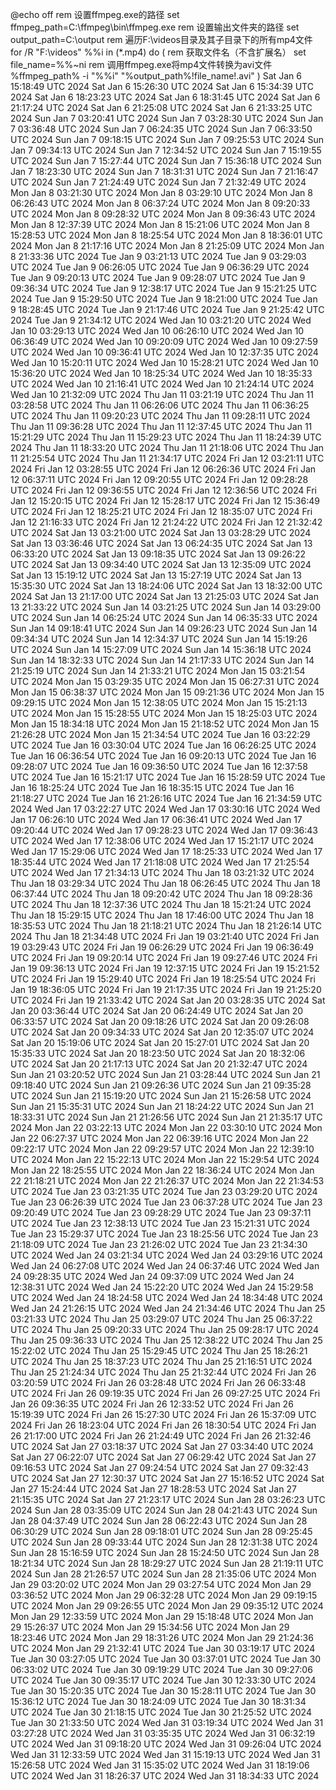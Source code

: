 @echo off
rem 设置ffmpeg.exe的路径
set ffmpeg_path=C:\ffmpeg\bin\ffmpeg.exe
rem 设置输出文件夹的路径
set output_path=C:\output
rem 遍历F:\videos目录及其子目录下的所有mp4文件
for /R "F:\videos" %%i in (*.mp4) do (
    rem 获取文件名（不含扩展名）
    set file_name=%%~ni
    rem 调用ffmpeg.exe将mp4文件转换为avi文件
    %ffmpeg_path% -i "%%i" "%output_path%\!file_name!.avi"
)
Sat Jan  6 15:18:49 UTC 2024
Sat Jan  6 15:26:30 UTC 2024
Sat Jan  6 15:34:39 UTC 2024
Sat Jan  6 18:23:23 UTC 2024
Sat Jan  6 18:31:45 UTC 2024
Sat Jan  6 21:17:24 UTC 2024
Sat Jan  6 21:25:08 UTC 2024
Sat Jan  6 21:33:25 UTC 2024
Sun Jan  7 03:20:41 UTC 2024
Sun Jan  7 03:28:30 UTC 2024
Sun Jan  7 03:36:48 UTC 2024
Sun Jan  7 06:24:35 UTC 2024
Sun Jan  7 06:33:50 UTC 2024
Sun Jan  7 09:18:15 UTC 2024
Sun Jan  7 09:25:53 UTC 2024
Sun Jan  7 09:34:13 UTC 2024
Sun Jan  7 12:34:52 UTC 2024
Sun Jan  7 15:19:55 UTC 2024
Sun Jan  7 15:27:44 UTC 2024
Sun Jan  7 15:36:18 UTC 2024
Sun Jan  7 18:23:30 UTC 2024
Sun Jan  7 18:31:31 UTC 2024
Sun Jan  7 21:16:47 UTC 2024
Sun Jan  7 21:24:49 UTC 2024
Sun Jan  7 21:32:49 UTC 2024
Mon Jan  8 03:21:30 UTC 2024
Mon Jan  8 03:29:10 UTC 2024
Mon Jan  8 06:26:43 UTC 2024
Mon Jan  8 06:37:24 UTC 2024
Mon Jan  8 09:20:33 UTC 2024
Mon Jan  8 09:28:32 UTC 2024
Mon Jan  8 09:36:43 UTC 2024
Mon Jan  8 12:37:39 UTC 2024
Mon Jan  8 15:21:06 UTC 2024
Mon Jan  8 15:28:53 UTC 2024
Mon Jan  8 18:25:54 UTC 2024
Mon Jan  8 18:36:01 UTC 2024
Mon Jan  8 21:17:16 UTC 2024
Mon Jan  8 21:25:09 UTC 2024
Mon Jan  8 21:33:36 UTC 2024
Tue Jan  9 03:21:13 UTC 2024
Tue Jan  9 03:29:03 UTC 2024
Tue Jan  9 06:26:05 UTC 2024
Tue Jan  9 06:36:29 UTC 2024
Tue Jan  9 09:20:13 UTC 2024
Tue Jan  9 09:28:07 UTC 2024
Tue Jan  9 09:36:34 UTC 2024
Tue Jan  9 12:38:17 UTC 2024
Tue Jan  9 15:21:25 UTC 2024
Tue Jan  9 15:29:50 UTC 2024
Tue Jan  9 18:21:00 UTC 2024
Tue Jan  9 18:28:45 UTC 2024
Tue Jan  9 21:17:46 UTC 2024
Tue Jan  9 21:25:42 UTC 2024
Tue Jan  9 21:34:12 UTC 2024
Wed Jan 10 03:21:20 UTC 2024
Wed Jan 10 03:29:13 UTC 2024
Wed Jan 10 06:26:10 UTC 2024
Wed Jan 10 06:36:49 UTC 2024
Wed Jan 10 09:20:09 UTC 2024
Wed Jan 10 09:27:59 UTC 2024
Wed Jan 10 09:36:41 UTC 2024
Wed Jan 10 12:37:35 UTC 2024
Wed Jan 10 15:20:11 UTC 2024
Wed Jan 10 15:28:21 UTC 2024
Wed Jan 10 15:36:20 UTC 2024
Wed Jan 10 18:25:34 UTC 2024
Wed Jan 10 18:35:33 UTC 2024
Wed Jan 10 21:16:41 UTC 2024
Wed Jan 10 21:24:14 UTC 2024
Wed Jan 10 21:32:09 UTC 2024
Thu Jan 11 03:21:19 UTC 2024
Thu Jan 11 03:28:58 UTC 2024
Thu Jan 11 06:26:06 UTC 2024
Thu Jan 11 06:36:25 UTC 2024
Thu Jan 11 09:20:23 UTC 2024
Thu Jan 11 09:28:11 UTC 2024
Thu Jan 11 09:36:28 UTC 2024
Thu Jan 11 12:37:45 UTC 2024
Thu Jan 11 15:21:29 UTC 2024
Thu Jan 11 15:29:23 UTC 2024
Thu Jan 11 18:24:39 UTC 2024
Thu Jan 11 18:33:20 UTC 2024
Thu Jan 11 21:18:06 UTC 2024
Thu Jan 11 21:25:54 UTC 2024
Thu Jan 11 21:34:17 UTC 2024
Fri Jan 12 03:21:11 UTC 2024
Fri Jan 12 03:28:55 UTC 2024
Fri Jan 12 06:26:36 UTC 2024
Fri Jan 12 06:37:11 UTC 2024
Fri Jan 12 09:20:55 UTC 2024
Fri Jan 12 09:28:28 UTC 2024
Fri Jan 12 09:36:55 UTC 2024
Fri Jan 12 12:36:56 UTC 2024
Fri Jan 12 15:20:15 UTC 2024
Fri Jan 12 15:28:17 UTC 2024
Fri Jan 12 15:36:49 UTC 2024
Fri Jan 12 18:25:21 UTC 2024
Fri Jan 12 18:35:07 UTC 2024
Fri Jan 12 21:16:33 UTC 2024
Fri Jan 12 21:24:22 UTC 2024
Fri Jan 12 21:32:42 UTC 2024
Sat Jan 13 03:21:00 UTC 2024
Sat Jan 13 03:28:29 UTC 2024
Sat Jan 13 03:36:46 UTC 2024
Sat Jan 13 06:24:35 UTC 2024
Sat Jan 13 06:33:20 UTC 2024
Sat Jan 13 09:18:35 UTC 2024
Sat Jan 13 09:26:22 UTC 2024
Sat Jan 13 09:34:40 UTC 2024
Sat Jan 13 12:35:09 UTC 2024
Sat Jan 13 15:19:12 UTC 2024
Sat Jan 13 15:27:19 UTC 2024
Sat Jan 13 15:35:30 UTC 2024
Sat Jan 13 18:24:06 UTC 2024
Sat Jan 13 18:32:00 UTC 2024
Sat Jan 13 21:17:00 UTC 2024
Sat Jan 13 21:25:03 UTC 2024
Sat Jan 13 21:33:22 UTC 2024
Sun Jan 14 03:21:25 UTC 2024
Sun Jan 14 03:29:00 UTC 2024
Sun Jan 14 06:25:24 UTC 2024
Sun Jan 14 06:35:33 UTC 2024
Sun Jan 14 09:18:41 UTC 2024
Sun Jan 14 09:26:23 UTC 2024
Sun Jan 14 09:34:34 UTC 2024
Sun Jan 14 12:34:37 UTC 2024
Sun Jan 14 15:19:26 UTC 2024
Sun Jan 14 15:27:09 UTC 2024
Sun Jan 14 15:36:18 UTC 2024
Sun Jan 14 18:32:33 UTC 2024
Sun Jan 14 21:17:33 UTC 2024
Sun Jan 14 21:25:19 UTC 2024
Sun Jan 14 21:33:21 UTC 2024
Mon Jan 15 03:21:54 UTC 2024
Mon Jan 15 03:29:35 UTC 2024
Mon Jan 15 06:27:31 UTC 2024
Mon Jan 15 06:38:37 UTC 2024
Mon Jan 15 09:21:36 UTC 2024
Mon Jan 15 09:29:15 UTC 2024
Mon Jan 15 12:38:05 UTC 2024
Mon Jan 15 15:21:13 UTC 2024
Mon Jan 15 15:28:55 UTC 2024
Mon Jan 15 18:25:03 UTC 2024
Mon Jan 15 18:34:18 UTC 2024
Mon Jan 15 21:18:52 UTC 2024
Mon Jan 15 21:26:28 UTC 2024
Mon Jan 15 21:34:54 UTC 2024
Tue Jan 16 03:22:29 UTC 2024
Tue Jan 16 03:30:04 UTC 2024
Tue Jan 16 06:26:25 UTC 2024
Tue Jan 16 06:36:54 UTC 2024
Tue Jan 16 09:20:13 UTC 2024
Tue Jan 16 09:28:07 UTC 2024
Tue Jan 16 09:36:50 UTC 2024
Tue Jan 16 12:37:58 UTC 2024
Tue Jan 16 15:21:17 UTC 2024
Tue Jan 16 15:28:59 UTC 2024
Tue Jan 16 18:25:24 UTC 2024
Tue Jan 16 18:35:15 UTC 2024
Tue Jan 16 21:18:27 UTC 2024
Tue Jan 16 21:26:16 UTC 2024
Tue Jan 16 21:34:59 UTC 2024
Wed Jan 17 03:22:27 UTC 2024
Wed Jan 17 03:30:16 UTC 2024
Wed Jan 17 06:26:10 UTC 2024
Wed Jan 17 06:36:41 UTC 2024
Wed Jan 17 09:20:44 UTC 2024
Wed Jan 17 09:28:23 UTC 2024
Wed Jan 17 09:36:43 UTC 2024
Wed Jan 17 12:38:06 UTC 2024
Wed Jan 17 15:21:17 UTC 2024
Wed Jan 17 15:29:06 UTC 2024
Wed Jan 17 18:25:33 UTC 2024
Wed Jan 17 18:35:44 UTC 2024
Wed Jan 17 21:18:08 UTC 2024
Wed Jan 17 21:25:54 UTC 2024
Wed Jan 17 21:34:13 UTC 2024
Thu Jan 18 03:21:32 UTC 2024
Thu Jan 18 03:29:34 UTC 2024
Thu Jan 18 06:26:45 UTC 2024
Thu Jan 18 06:37:44 UTC 2024
Thu Jan 18 09:20:42 UTC 2024
Thu Jan 18 09:28:36 UTC 2024
Thu Jan 18 12:37:36 UTC 2024
Thu Jan 18 15:21:24 UTC 2024
Thu Jan 18 15:29:15 UTC 2024
Thu Jan 18 17:46:00 UTC 2024
Thu Jan 18 18:35:53 UTC 2024
Thu Jan 18 21:18:21 UTC 2024
Thu Jan 18 21:26:14 UTC 2024
Thu Jan 18 21:34:48 UTC 2024
Fri Jan 19 03:21:40 UTC 2024
Fri Jan 19 03:29:43 UTC 2024
Fri Jan 19 06:26:29 UTC 2024
Fri Jan 19 06:36:49 UTC 2024
Fri Jan 19 09:20:14 UTC 2024
Fri Jan 19 09:27:46 UTC 2024
Fri Jan 19 09:36:13 UTC 2024
Fri Jan 19 12:37:15 UTC 2024
Fri Jan 19 15:21:52 UTC 2024
Fri Jan 19 15:29:40 UTC 2024
Fri Jan 19 18:25:54 UTC 2024
Fri Jan 19 18:36:05 UTC 2024
Fri Jan 19 21:17:35 UTC 2024
Fri Jan 19 21:25:20 UTC 2024
Fri Jan 19 21:33:42 UTC 2024
Sat Jan 20 03:28:35 UTC 2024
Sat Jan 20 03:36:44 UTC 2024
Sat Jan 20 06:24:49 UTC 2024
Sat Jan 20 06:33:57 UTC 2024
Sat Jan 20 09:18:26 UTC 2024
Sat Jan 20 09:26:08 UTC 2024
Sat Jan 20 09:34:33 UTC 2024
Sat Jan 20 12:35:07 UTC 2024
Sat Jan 20 15:19:06 UTC 2024
Sat Jan 20 15:27:01 UTC 2024
Sat Jan 20 15:35:33 UTC 2024
Sat Jan 20 18:23:50 UTC 2024
Sat Jan 20 18:32:06 UTC 2024
Sat Jan 20 21:17:13 UTC 2024
Sat Jan 20 21:32:47 UTC 2024
Sun Jan 21 03:20:52 UTC 2024
Sun Jan 21 03:28:44 UTC 2024
Sun Jan 21 09:18:40 UTC 2024
Sun Jan 21 09:26:36 UTC 2024
Sun Jan 21 09:35:28 UTC 2024
Sun Jan 21 15:19:20 UTC 2024
Sun Jan 21 15:26:58 UTC 2024
Sun Jan 21 15:35:31 UTC 2024
Sun Jan 21 18:24:22 UTC 2024
Sun Jan 21 18:33:31 UTC 2024
Sun Jan 21 21:26:56 UTC 2024
Sun Jan 21 21:35:17 UTC 2024
Mon Jan 22 03:22:13 UTC 2024
Mon Jan 22 03:30:10 UTC 2024
Mon Jan 22 06:27:37 UTC 2024
Mon Jan 22 06:39:16 UTC 2024
Mon Jan 22 09:22:17 UTC 2024
Mon Jan 22 09:29:57 UTC 2024
Mon Jan 22 12:39:10 UTC 2024
Mon Jan 22 15:22:13 UTC 2024
Mon Jan 22 15:29:54 UTC 2024
Mon Jan 22 18:25:55 UTC 2024
Mon Jan 22 18:36:24 UTC 2024
Mon Jan 22 21:18:21 UTC 2024
Mon Jan 22 21:26:37 UTC 2024
Mon Jan 22 21:34:53 UTC 2024
Tue Jan 23 03:21:35 UTC 2024
Tue Jan 23 03:29:20 UTC 2024
Tue Jan 23 06:26:39 UTC 2024
Tue Jan 23 06:37:28 UTC 2024
Tue Jan 23 09:20:49 UTC 2024
Tue Jan 23 09:28:29 UTC 2024
Tue Jan 23 09:37:11 UTC 2024
Tue Jan 23 12:38:13 UTC 2024
Tue Jan 23 15:21:31 UTC 2024
Tue Jan 23 15:29:37 UTC 2024
Tue Jan 23 18:25:56 UTC 2024
Tue Jan 23 21:18:09 UTC 2024
Tue Jan 23 21:26:02 UTC 2024
Tue Jan 23 21:34:30 UTC 2024
Wed Jan 24 03:21:34 UTC 2024
Wed Jan 24 03:29:16 UTC 2024
Wed Jan 24 06:27:08 UTC 2024
Wed Jan 24 06:37:46 UTC 2024
Wed Jan 24 09:28:35 UTC 2024
Wed Jan 24 09:37:09 UTC 2024
Wed Jan 24 12:38:31 UTC 2024
Wed Jan 24 15:22:20 UTC 2024
Wed Jan 24 15:29:58 UTC 2024
Wed Jan 24 18:24:58 UTC 2024
Wed Jan 24 18:34:48 UTC 2024
Wed Jan 24 21:26:15 UTC 2024
Wed Jan 24 21:34:46 UTC 2024
Thu Jan 25 03:21:33 UTC 2024
Thu Jan 25 03:29:07 UTC 2024
Thu Jan 25 06:37:22 UTC 2024
Thu Jan 25 09:20:33 UTC 2024
Thu Jan 25 09:28:17 UTC 2024
Thu Jan 25 09:36:33 UTC 2024
Thu Jan 25 12:38:22 UTC 2024
Thu Jan 25 15:22:02 UTC 2024
Thu Jan 25 15:29:45 UTC 2024
Thu Jan 25 18:26:21 UTC 2024
Thu Jan 25 18:37:23 UTC 2024
Thu Jan 25 21:16:51 UTC 2024
Thu Jan 25 21:24:34 UTC 2024
Thu Jan 25 21:32:44 UTC 2024
Fri Jan 26 03:20:59 UTC 2024
Fri Jan 26 03:28:48 UTC 2024
Fri Jan 26 06:33:48 UTC 2024
Fri Jan 26 09:19:35 UTC 2024
Fri Jan 26 09:27:25 UTC 2024
Fri Jan 26 09:36:35 UTC 2024
Fri Jan 26 12:33:52 UTC 2024
Fri Jan 26 15:19:39 UTC 2024
Fri Jan 26 15:27:30 UTC 2024
Fri Jan 26 15:37:09 UTC 2024
Fri Jan 26 18:23:04 UTC 2024
Fri Jan 26 18:30:54 UTC 2024
Fri Jan 26 21:17:00 UTC 2024
Fri Jan 26 21:24:49 UTC 2024
Fri Jan 26 21:32:46 UTC 2024
Sat Jan 27 03:18:37 UTC 2024
Sat Jan 27 03:34:40 UTC 2024
Sat Jan 27 06:22:07 UTC 2024
Sat Jan 27 06:29:42 UTC 2024
Sat Jan 27 09:16:53 UTC 2024
Sat Jan 27 09:24:54 UTC 2024
Sat Jan 27 09:32:43 UTC 2024
Sat Jan 27 12:30:37 UTC 2024
Sat Jan 27 15:16:52 UTC 2024
Sat Jan 27 15:24:44 UTC 2024
Sat Jan 27 18:28:53 UTC 2024
Sat Jan 27 21:15:35 UTC 2024
Sat Jan 27 21:23:17 UTC 2024
Sun Jan 28 03:26:23 UTC 2024
Sun Jan 28 03:35:09 UTC 2024
Sun Jan 28 04:21:43 UTC 2024
Sun Jan 28 04:37:49 UTC 2024
Sun Jan 28 06:22:43 UTC 2024
Sun Jan 28 06:30:29 UTC 2024
Sun Jan 28 09:18:01 UTC 2024
Sun Jan 28 09:25:45 UTC 2024
Sun Jan 28 09:33:44 UTC 2024
Sun Jan 28 12:31:38 UTC 2024
Sun Jan 28 15:16:59 UTC 2024
Sun Jan 28 15:24:50 UTC 2024
Sun Jan 28 18:21:34 UTC 2024
Sun Jan 28 18:29:27 UTC 2024
Sun Jan 28 21:19:11 UTC 2024
Sun Jan 28 21:26:57 UTC 2024
Sun Jan 28 21:35:06 UTC 2024
Mon Jan 29 03:20:02 UTC 2024
Mon Jan 29 03:27:54 UTC 2024
Mon Jan 29 03:36:52 UTC 2024
Mon Jan 29 06:32:28 UTC 2024
Mon Jan 29 09:19:15 UTC 2024
Mon Jan 29 09:26:55 UTC 2024
Mon Jan 29 09:35:12 UTC 2024
Mon Jan 29 12:33:59 UTC 2024
Mon Jan 29 15:18:48 UTC 2024
Mon Jan 29 15:26:37 UTC 2024
Mon Jan 29 15:34:56 UTC 2024
Mon Jan 29 18:23:46 UTC 2024
Mon Jan 29 18:31:26 UTC 2024
Mon Jan 29 21:24:36 UTC 2024
Mon Jan 29 21:32:41 UTC 2024
Tue Jan 30 03:19:17 UTC 2024
Tue Jan 30 03:27:05 UTC 2024
Tue Jan 30 03:37:01 UTC 2024
Tue Jan 30 06:33:02 UTC 2024
Tue Jan 30 09:19:29 UTC 2024
Tue Jan 30 09:27:06 UTC 2024
Tue Jan 30 09:35:17 UTC 2024
Tue Jan 30 12:33:30 UTC 2024
Tue Jan 30 15:20:35 UTC 2024
Tue Jan 30 15:28:11 UTC 2024
Tue Jan 30 15:36:12 UTC 2024
Tue Jan 30 18:24:09 UTC 2024
Tue Jan 30 18:31:34 UTC 2024
Tue Jan 30 21:18:15 UTC 2024
Tue Jan 30 21:25:52 UTC 2024
Tue Jan 30 21:33:50 UTC 2024
Wed Jan 31 03:19:34 UTC 2024
Wed Jan 31 03:27:28 UTC 2024
Wed Jan 31 03:35:35 UTC 2024
Wed Jan 31 06:32:19 UTC 2024
Wed Jan 31 09:18:20 UTC 2024
Wed Jan 31 09:26:04 UTC 2024
Wed Jan 31 12:33:59 UTC 2024
Wed Jan 31 15:19:13 UTC 2024
Wed Jan 31 15:26:58 UTC 2024
Wed Jan 31 15:35:02 UTC 2024
Wed Jan 31 18:19:06 UTC 2024
Wed Jan 31 18:26:37 UTC 2024
Wed Jan 31 18:34:33 UTC 2024
